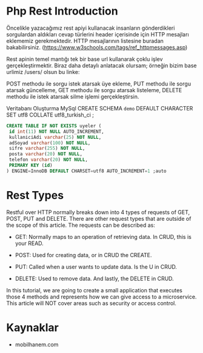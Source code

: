 

# Php Rest Introduction

Öncelikle yazacağımız rest apiyi kullanacak insanların gönderdikleri sorgulardan aldıkları cevap türlerini header içerisinde için HTTP mesajları eklememiz gerekmektedir. HTTP mesajlarının listesine buradan bakabilirsiniz.  (https://www.w3schools.com/tags/ref_httpmessages.asp)

Rest apinin temel mantığı tek bir base url kullanarak çoklu işlev gerçekleştirmektir. Biraz daha detaylı anlatacak olursam; örneğin bizim base urlimiz /users/  olsun bu linke:

POST methodu ile sorgu istek atarsak üye ekleme,
PUT methodu ile sorgu atarsak güncelleme,
GET methodu ile sorgu atarsak listeleme,
DELETE methodu ile istek atarsak silme işlemi gerçekleştirsin.


Veritabanı Oluşturma MySql
CREATE SCHEMA `demo` DEFAULT CHARACTER SET utf8 COLLATE utf8_turkish_ci ;


```sql
CREATE TABLE IF NOT EXISTS uyeler (
 id int(11) NOT NULL AUTO_INCREMENT,
 kullaniciAdi varchar(25) NOT NULL,
 adSoyad varchar(100) NOT NULL,
 sifre varchar(255) NOT NULL,
 posta varchar(20) NOT NULL,
 telefon varchar(20) NOT NULL,
 PRIMARY KEY (id)
) ENGINE=InnoDB DEFAULT CHARSET=utf8 AUTO_INCREMENT=1 ;auto
```


# Rest Types

Restful over HTTP normally breaks down into 4 types of requests of GET, POST, PUT and DELETE. There are other request types that are outside of the scope of this article. The requests can be described as:

- GET: Normally maps to an operation of retrieving data. In CRUD, this is your READ.

- POST: Used for creating data, or in CRUD the CREATE.

- PUT: Called when a user wants to update data. Is the U in CRUD.
  
- DELETE: Used to remove data. And lastly, the DELETE in CRUD.

In this tutorial, we are going to create a small application that executes those 4 methods and represents how we can give access to a microservice. This article will NOT cover areas such as security or access control.








# Kaynaklar
- mobilhanem.com
  
